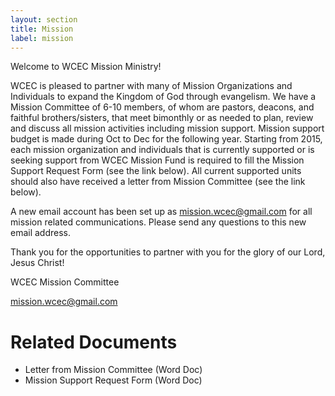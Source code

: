 ```yaml
---
layout: section
title: Mission
label: mission
---
```


Welcome to WCEC Mission Ministry!


WCEC is pleased to partner with many of Mission Organizations and Individuals
to expand the Kingdom of God through evangelism. We have a Mission Committee of
6-10 members, of whom are pastors, deacons, and faithful brothers/sisters, that
meet bimonthly or as needed to plan, review and discuss all mission activities
including mission support. Mission support budget is made during Oct to Dec for
the following year. Starting from 2015, each mission organization and
individuals that is currently supported or is seeking support from WCEC Mission
Fund is required to fill the Mission Support Request Form (see the link below).
All current supported units should also have received a letter from Mission
Committee (see the link below).


A new email account has been set up as mission.wcec@gmail.com for all mission
related communications. Please send any questions to this new email address.


Thank you for the opportunities to partner with you for the glory of our Lord,
Jesus Christ!


WCEC Mission Committee

mission.wcec@gmail.com

Related Documents
==================
 * Letter from Mission Committee (Word Doc)
 * Mission Support Request Form (Word Doc) 

